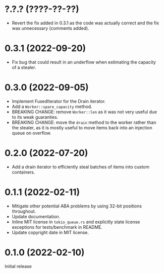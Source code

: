 # ?.?.? (????-??-??)

- Revert the fix added in 0.3.1 as the code was actually correct and the fix was
  unnecessary (comments added).

# 0.3.1 (2022-09-20)

- Fix bug that could result in an underflow when estimating the capacity of a
  stealer.

# 0.3.0 (2022-09-05)

- Implement FusedIterator for the Drain iterator.
- Add a `Worker::spare_capacity` method.
- BREAKING CHANGE: remove `Worker::len` as it was not very useful due to its
  weak guaranties.
- BREAKING CHANGE: move the `drain` method to the worker rather than the
  stealer, as it is mostly useful to move items back into an injection queue on
  overflow.

# 0.2.0 (2022-07-20)

- Add a drain iterator to efficiently steal batches of items into custom
  containers.

# 0.1.1 (2022-02-11)

- Mitigate other potential ABA problems by using 32-bit positions throughout.
- Update documentation.
- Inline MIT license in `tokio_queue.rs` and explicitly state license exceptions
  for tests/benchmark in README.
- Update copyright date in MIT license.

# 0.1.0 (2022-02-10)

Initial release

